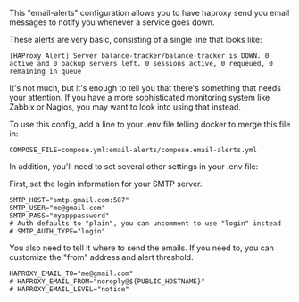 This "email-alerts" configuration allows you to have haproxy send you email
messages to notify you whenever a service goes down.

These alerts are very basic, consisting of a single line that looks like:
```
[HAProxy Alert] Server balance-tracker/balance-tracker is DOWN. 0 active and 0 backup servers left. 0 sessions active, 0 requeued, 0 remaining in queue
```

It's not much, but it's enough to tell you that there's something that needs 
your attention.  If you have a more sophisticated monitoring system like
Zabbix or Nagios, you may want to look into using that instead.

To use this config, add a line to your .env file telling docker to merge this 
file in:

```
COMPOSE_FILE=compose.yml:email-alerts/compose.email-alerts.yml
```

In addition, you'll need to set several other settings in your .env file:

First, set the login information for your SMTP server.
```
SMTP_HOST="smtp.gmail.com:587"
SMTP_USER="me@gmail.com"
SMTP_PASS="myapppassword"
# Auth defaults to "plain", you can uncomment to use "login" instead
# SMTP_AUTH_TYPE="login"
```

You also need to tell it where to send the emails.  If you need to, you
can customize the "from" address and alert threshold.
```
HAPROXY_EMAIL_TO="me@gmail.com"
# HAPROXY_EMAIL_FROM="noreply@${PUBLIC_HOSTNAME}"
# HAPROXY_EMAIL_LEVEL="notice"
```
